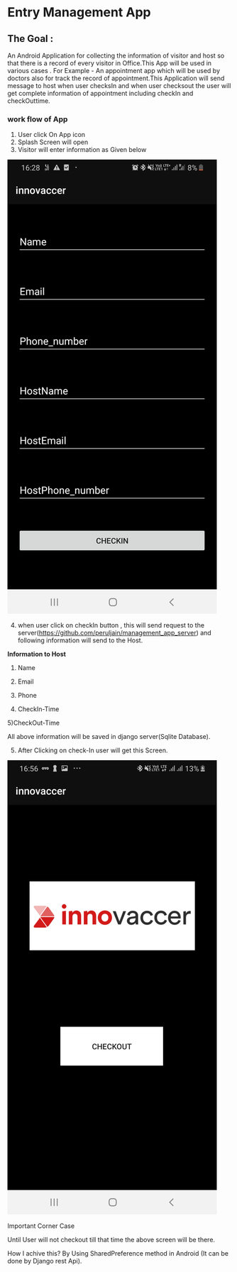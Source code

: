 # **Entry Management App**

## The Goal :

An Android Application for collecting the information of visitor and host so that there is a record of every visitor in Office.This App will be used in various cases . For Example - An appointment app which will be used by doctors also for track the record of appointment.This Application will send message to host when user checksIn and when user checksout the user will get complete information of appointment including checkIn and checkOuttime.

### work flow of App

1) User click On App icon
2) Splash Screen will open
3) Visitor will enter information as Given below

![Test Image 1](Screenshot_20191127-162857_innovaccer.jpg)

4) when user click on checkIn button , this will send request to the server(https://github.com/peruljain/management_app_server) and following information will send to the Host.

**Information to Host**
1) Name

2) Email

3) Phone

4) CheckIn-Time

5)CheckOut-Time

All above information will be saved in django server(Sqlite Database).

5) After Clicking on check-In user will get this Screen.

![Test Image 2](Screenshot_20191127-165641_innovaccer.jpg)

Important Corner Case

Until User will not checkout till that time the above screen will be there.

How I achive this?
By Using SharedPreference method in Android (It can be done by Django rest Api).
